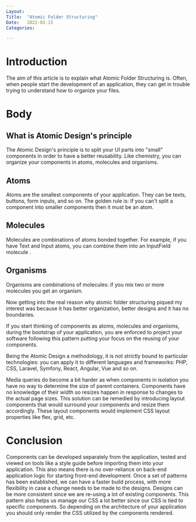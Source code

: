 ```yaml
---
Layout:
Title:	"Atomic Folder Structuring"
Date:	2022-02-15
Categories:

---
```


# Introduction

The aim of this article is to explain what Atomic Folder Structuring is.
Often, when people start the development of an application, they can get in trouble trying to understand 
how to organize your files.

# Body

## What is Atomic Design's principle
The Atomic Design's principle is to split your UI parts into "small" components in order to have a better reusability. 
Like chemistry, you can organize your components in atoms, molecules and organisms.

## Atoms
Atoms are the smallest components of your application. They can be texts, buttons, form inputs, and so on.
The golden rule is: if you can't split a component into smaller components then it must be an atom.


## Molecules
Molecules are combinations of atoms bonded together. For example, if you have Text and Input atoms, you can combine them into an InputField 
molecule .

## Organisms
Organisms are combinations of molecules: if you mix two or more molecules you get an organism.

Now getting into the real reason why atomic folder structuring piqued my interest was 
because it has better organization, better designs and it has no boundaries.

If you start thinking of components as atoms, molecules and organisms, during the bootstrap of your application, 
you are enforced to project your software following this pattern putting your focus on the reusing of your components.

Being the Atomic Design a methodology, it is not strictly bound to particular technologies: you can apply it to different languages and frameworks: 
PHP, CSS, Laravel, Symfony, React, Angular, Vue and so on.

Media queries do become a bit harder as when components in isolation you have no way to determine the size of parent containers. 
Components have no knowledge of their width so resizes happen in response to changes to the actual page sizes.
This solution can be remedied by introducing layout components that would surround your components and resize them accordingly.
 These layout components would implement CSS layout properties like flex, grid, etc.

# Conclusion

Components can be developed separately from the application, tested and viewed on tools like a style guide before importing
them into your application. This also means there is no over-reliance on back-end application logic for starting front-end 
development.
Once a set of patterns has been established, we can have a faster build process, with more flexibility in case a change needs 
to be made to the designs. Designs can be more consistent since we are re-using a lot of existing components.
This pattern also helps us manage our CSS a lot better since our CSS is tied to specific components. So depending on the 
architecture of your application you should only render the CSS utilized by the components rendered.